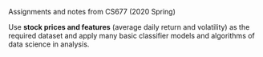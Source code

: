 Assignments and notes from CS677 (2020 Spring)

Use **stock prices and features** (average daily return and volatility) as the required dataset and apply many basic classifier models and algorithms of data science in analysis.
